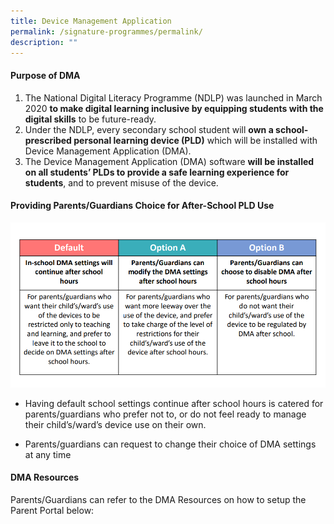 ```yaml
---
title: Device Management Application
permalink: /signature-programmes/permalink/
description: ""
---
```

#### Purpose of DMA 

1. The National Digital Literacy Programme (NDLP) was launched in March 2020 **to make digital learning inclusive by equipping students with the digital skills** to be future-ready. 
2. Under the NDLP, every secondary school student will **own a school-prescribed personal learning device (PLD)** which will be installed with Device Management Application (DMA).
3. The Device Management Application (DMA) software **will be installed on all students’ PLDs to provide a safe learning experience for students**, and to prevent misuse of the device.

#### Providing Parents/Guardians Choice for After-School PLD Use

![Parents Option Overview](/images/parents%20option%20overview.png)

*   Having default school settings continue after school hours is catered for parents/guardians who prefer not to, or do not feel ready to manage their child’s/ward’s device use on their own.

*   Parents/guardians can request to change their choice of DMA settings at any time

#### DMA Resources

Parents/Guardians can refer to the DMA Resources on how to setup the Parent Portal below:



